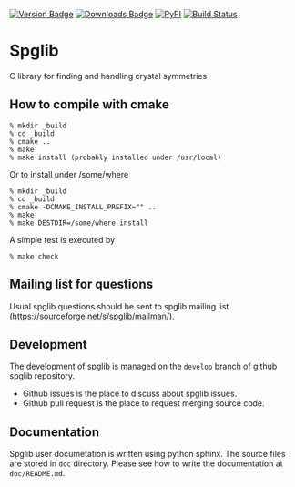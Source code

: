 [![Version Badge](https://anaconda.org/conda-forge/spglib/badges/version.svg)](https://anaconda.org/conda-forge/spglib)
[![Downloads Badge](https://anaconda.org/conda-forge/spglib/badges/downloads.svg)](https://anaconda.org/conda-forge/spglib)
[![PyPI](https://img.shields.io/pypi/dm/spglib.svg?maxAge=2592000)](https://pypi.python.org/pypi/spglib)
[![Build Status](https://travis-ci.org/atztogo/spglib.svg?branch=master)](https://travis-ci.org/atztogo/spglib)

# Spglib

C library for finding and handling crystal symmetries

## How to compile with cmake

```
% mkdir _build
% cd _build
% cmake ..
% make
% make install (probably installed under /usr/local)
```

Or to install under /some/where

```
% mkdir _build
% cd _build
% cmake -DCMAKE_INSTALL_PREFIX="" ..
% make
% make DESTDIR=/some/where install
```

A simple test is executed by

```
% make check
```

## Mailing list for questions

Usual spglib questions should be sent to spglib mailing list (https://sourceforge.net/s/spglib/mailman/).

## Development

The development of spglib is managed on the `develop` branch of github spglib repository.

* Github issues is the place to discuss about spglib issues.
* Github pull request is the place to request merging source code.

## Documentation

Spglib user documetation is written using python sphinx. The source files are stored in `doc` directory. Please see how to write the documentation at `doc/README.md`.
